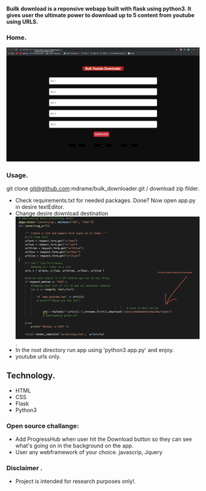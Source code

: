 #### Builk download is a  reponsive webapp built with flask using python3. It gives user the ultimate power to download up to 5 content from youtube using URLS.


 ### Home. 
<img src="/readmeImage/home.png">


### Usage.

  git clone git@github.com:mdrame/bulk_downloader.git / download zip filder.
  * Check requirements.txt for needed packages. Done? Now open app.py in desire textEditor.
  * Change desire download destination <img src="readmeImage/destination.png"/>.
  * In the root directory run app using 'python3 app.py' and enjoy.
  * youtube urls only.
  

## Technology.

  * HTML
  * CSS
  * Flask
  * Python3
  
  
### Open source challange:

  * Add ProgressHub when user hit the Download button so they can see what's going on in the background on the app.
  * User any webframework of your choice. javascrip, Jquery
  

### Disclaimer .

  * Project is intended for research purposes only!.




